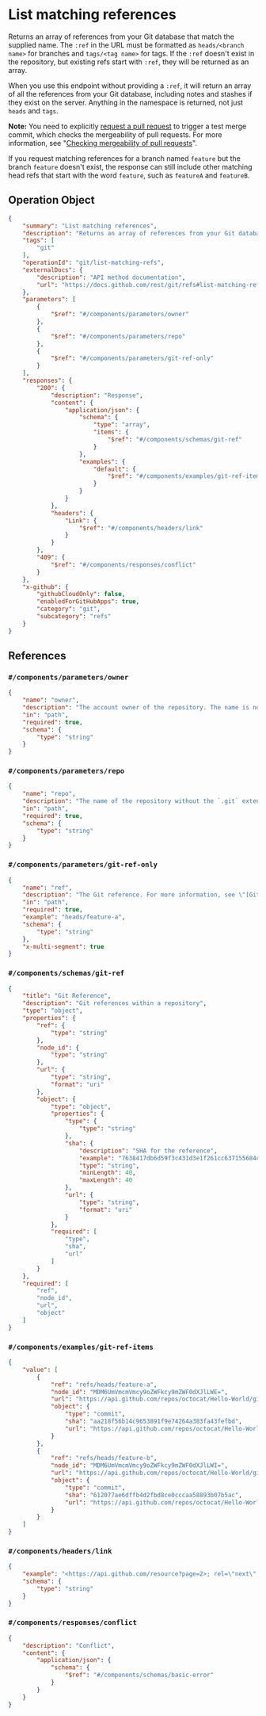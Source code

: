 # List matching references

Returns an array of references from your Git database that match the supplied name. The `:ref` in the URL must be formatted as `heads/<branch name>` for branches and `tags/<tag name>` for tags. If the `:ref` doesn't exist in the repository, but existing refs start with `:ref`, they will be returned as an array.

When you use this endpoint without providing a `:ref`, it will return an array of all the references from your Git database, including notes and stashes if they exist on the server. Anything in the namespace is returned, not just `heads` and `tags`.

**Note:** You need to explicitly [request a pull request](https://docs.github.com/rest/pulls/pulls#get-a-pull-request) to trigger a test merge commit, which checks the mergeability of pull requests. For more information, see "[Checking mergeability of pull requests](https://docs.github.com/rest/guides/getting-started-with-the-git-database-api#checking-mergeability-of-pull-requests)".

If you request matching references for a branch named `feature` but the branch `feature` doesn't exist, the response can still include other matching head refs that start with the word `feature`, such as `featureA` and `featureB`.

## Operation Object

```json
{
    "summary": "List matching references",
    "description": "Returns an array of references from your Git database that match the supplied name. The `:ref` in the URL must be formatted as `heads/<branch name>` for branches and `tags/<tag name>` for tags. If the `:ref` doesn't exist in the repository, but existing refs start with `:ref`, they will be returned as an array.\n\nWhen you use this endpoint without providing a `:ref`, it will return an array of all the references from your Git database, including notes and stashes if they exist on the server. Anything in the namespace is returned, not just `heads` and `tags`.\n\n**Note:** You need to explicitly [request a pull request](https://docs.github.com/rest/pulls/pulls#get-a-pull-request) to trigger a test merge commit, which checks the mergeability of pull requests. For more information, see \"[Checking mergeability of pull requests](https://docs.github.com/rest/guides/getting-started-with-the-git-database-api#checking-mergeability-of-pull-requests)\".\n\nIf you request matching references for a branch named `feature` but the branch `feature` doesn't exist, the response can still include other matching head refs that start with the word `feature`, such as `featureA` and `featureB`.",
    "tags": [
        "git"
    ],
    "operationId": "git/list-matching-refs",
    "externalDocs": {
        "description": "API method documentation",
        "url": "https://docs.github.com/rest/git/refs#list-matching-references"
    },
    "parameters": [
        {
            "$ref": "#/components/parameters/owner"
        },
        {
            "$ref": "#/components/parameters/repo"
        },
        {
            "$ref": "#/components/parameters/git-ref-only"
        }
    ],
    "responses": {
        "200": {
            "description": "Response",
            "content": {
                "application/json": {
                    "schema": {
                        "type": "array",
                        "items": {
                            "$ref": "#/components/schemas/git-ref"
                        }
                    },
                    "examples": {
                        "default": {
                            "$ref": "#/components/examples/git-ref-items"
                        }
                    }
                }
            },
            "headers": {
                "Link": {
                    "$ref": "#/components/headers/link"
                }
            }
        },
        "409": {
            "$ref": "#/components/responses/conflict"
        }
    },
    "x-github": {
        "githubCloudOnly": false,
        "enabledForGitHubApps": true,
        "category": "git",
        "subcategory": "refs"
    }
}
```

## References

### `#/components/parameters/owner`

```json
{
    "name": "owner",
    "description": "The account owner of the repository. The name is not case sensitive.",
    "in": "path",
    "required": true,
    "schema": {
        "type": "string"
    }
}
```

### `#/components/parameters/repo`

```json
{
    "name": "repo",
    "description": "The name of the repository without the `.git` extension. The name is not case sensitive.",
    "in": "path",
    "required": true,
    "schema": {
        "type": "string"
    }
}
```

### `#/components/parameters/git-ref-only`

```json
{
    "name": "ref",
    "description": "The Git reference. For more information, see \"[Git References](https://git-scm.com/book/en/v2/Git-Internals-Git-References)\" in the Git documentation.",
    "in": "path",
    "required": true,
    "example": "heads/feature-a",
    "schema": {
        "type": "string"
    },
    "x-multi-segment": true
}
```

### `#/components/schemas/git-ref`

```json
{
    "title": "Git Reference",
    "description": "Git references within a repository",
    "type": "object",
    "properties": {
        "ref": {
            "type": "string"
        },
        "node_id": {
            "type": "string"
        },
        "url": {
            "type": "string",
            "format": "uri"
        },
        "object": {
            "type": "object",
            "properties": {
                "type": {
                    "type": "string"
                },
                "sha": {
                    "description": "SHA for the reference",
                    "example": "7638417db6d59f3c431d3e1f261cc637155684cd",
                    "type": "string",
                    "minLength": 40,
                    "maxLength": 40
                },
                "url": {
                    "type": "string",
                    "format": "uri"
                }
            },
            "required": [
                "type",
                "sha",
                "url"
            ]
        }
    },
    "required": [
        "ref",
        "node_id",
        "url",
        "object"
    ]
}
```

### `#/components/examples/git-ref-items`

```json
{
    "value": [
        {
            "ref": "refs/heads/feature-a",
            "node_id": "MDM6UmVmcmVmcy9oZWFkcy9mZWF0dXJlLWE=",
            "url": "https://api.github.com/repos/octocat/Hello-World/git/refs/heads/feature-a",
            "object": {
                "type": "commit",
                "sha": "aa218f56b14c9653891f9e74264a383fa43fefbd",
                "url": "https://api.github.com/repos/octocat/Hello-World/git/commits/aa218f56b14c9653891f9e74264a383fa43fefbd"
            }
        },
        {
            "ref": "refs/heads/feature-b",
            "node_id": "MDM6UmVmcmVmcy9oZWFkcy9mZWF0dXJlLWI=",
            "url": "https://api.github.com/repos/octocat/Hello-World/git/refs/heads/feature-b",
            "object": {
                "type": "commit",
                "sha": "612077ae6dffb4d2fbd8ce0cccaa58893b07b5ac",
                "url": "https://api.github.com/repos/octocat/Hello-World/git/commits/612077ae6dffb4d2fbd8ce0cccaa58893b07b5ac"
            }
        }
    ]
}
```

### `#/components/headers/link`

```json
{
    "example": "<https://api.github.com/resource?page=2>; rel=\"next\", <https://api.github.com/resource?page=5>; rel=\"last\"",
    "schema": {
        "type": "string"
    }
}
```

### `#/components/responses/conflict`

```json
{
    "description": "Conflict",
    "content": {
        "application/json": {
            "schema": {
                "$ref": "#/components/schemas/basic-error"
            }
        }
    }
}
```